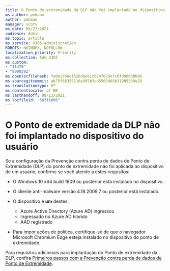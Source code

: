 ```yaml
---
title: O Ponto de extremidade da DLP não foi implantado no dispositivo do usuário
ms.author: pebaum
author: pebaum
manager: scotv
ms.date: 05/27/2021
audience: Admin
ms.topic: article
ms.service: o365-administration
ROBOTS: NOINDEX, NOFOLLOW
localization_priority: Priority
ms.collection: Adm_O365
ms.custom:
- "11470"
- "9000292"
ms.openlocfilehash: fa0e2766e1526d8e81cb247029e7c0fd98630b96
ms.sourcegitcommit: ab75f66355116e995b3cb5505465b31989339e28
ms.translationtype: HT
ms.contentlocale: pt-BR
ms.lasthandoff: 08/13/2021
ms.locfileid: "58316806"
---
```

# <a name="endpoint-dlp-not-deployed-to-users-device"></a>O Ponto de extremidade da DLP não foi implantado no dispositivo do usuário

Se a configuração da Prevenção contra perda de dados de Ponto de Extremidade (DLP) do ponto de extremidade não foi aplicada ao dispositivo de um usuário, confirme se você atende a estes requisitos:

- O Windows 10 x64 build 1809 ou posterior está instalado no dispositivo.
- O cliente anti-malware versão 4.18.2009.7 ou posterior está instalado.
- O dispositivo é **um** destes:
    
    - Azure Active Directory (Azure AD) ingressou
    - Ingressado no Azure AD híbrido
    - AAD registrado

- Para impor ações de política, certifique-se de que o navegador Microsoft Chromium Edge esteja instalado no dispositivo do ponto de extremidade.

Para requisitos adicionais para implantação do Ponto de extremidade da DLP, confira [Primeiros passos com a Prevenção contra perda de dados de Ponto de Extremidade](https://docs.microsoft.com/microsoft-365/compliance/endpoint-dlp-getting-started#prepare-your-endpoints).